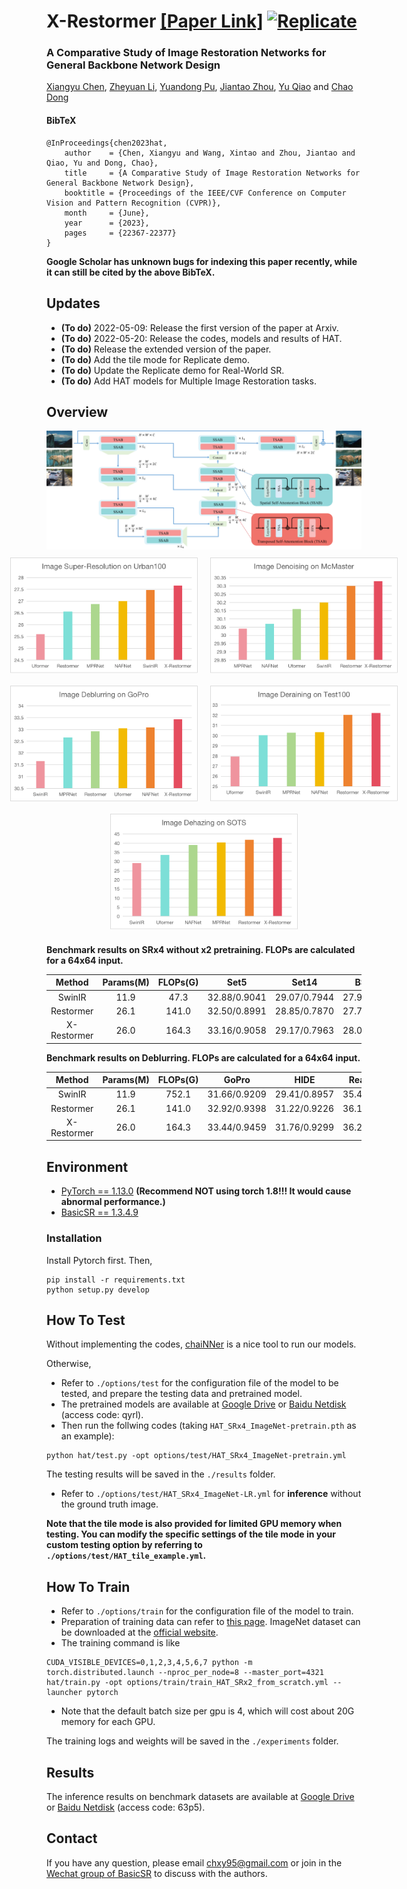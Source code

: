 # X-Restormer [[Paper Link]](https://arxiv.org/abs/2205.04437) [![Replicate](https://replicate.com/cjwbw/hat/badge)](https://replicate.com/cjwbw/hat)

### A Comparative Study of Image Restoration Networks for General Backbone Network Design
[Xiangyu Chen](https://chxy95.github.io/), [Zheyuan Li](https://xinntao.github.io/), [Yuandong Pu](https://andrew0613.github.io/), [Jiantao Zhou](https://www.fst.um.edu.mo/personal/jtzhou/), [Yu Qiao](https://mmlab.siat.ac.cn/yuqiao) and [Chao Dong](https://scholar.google.com.hk/citations?user=OSDCB0UAAAAJ&hl=zh-CN)

#### BibTeX

    @InProceedings{chen2023hat,
        author    = {Chen, Xiangyu and Wang, Xintao and Zhou, Jiantao and Qiao, Yu and Dong, Chao},
        title     = {A Comparative Study of Image Restoration Networks for General Backbone Network Design},
        booktitle = {Proceedings of the IEEE/CVF Conference on Computer Vision and Pattern Recognition (CVPR)},
        month     = {June},
        year      = {2023},
        pages     = {22367-22377}
    }
**Google Scholar has unknown bugs for indexing this paper recently, while it can still be cited by the above BibTeX.**

## Updates
- **(To do)** 2022-05-09: Release the first version of the paper at Arxiv.
- **(To do)** 2022-05-20: Release the codes, models and results of HAT.
- **(To do)** Release the extended version of the paper.
- **(To do)** Add the tile mode for Replicate demo.
- **(To do)** Update the Replicate demo for Real-World SR.
- **(To do)** Add HAT models for Multiple Image Restoration tasks.

## Overview
<img src="figures/Structure.png" width="600"/>

<div style="display: flex; justify-content: center;">
    <img src="figures/SR_Urban100.png" alt="图片1" style="width: 300px; margin: 10px;">
    <img src="figures/Denoising_McMaster.png" alt="图片2" style="width: 300px; margin: 10px;">
</div>
<div style="display: flex; justify-content: center;">
    <img src="figures/Deblurring_Gopro.png" alt="图片1" style="width: 300px; margin: 10px;">
    <img src="figures/Deraining_test100.png" alt="图片2" style="width: 300px; margin: 10px;">
</div>
<div style="display: flex; justify-content: center;">
    <img src="figures/Dehazing_SOTS.png" alt="图片2" style="width: 300px; margin: 10px;">
</div>
<!-- <img src="figures/Dehazing_SOTS.png" width="600"/> -->

**Benchmark results on SRx4 without x2 pretraining. FLOPs are calculated for a 64x64 input.**
<!-- | Model | Params(M) | Multi-Adds(G) | Set5 | Set14 | BSD100 | Urban100 | Manga109 |
|-------|:---------:|:---------:|:---------:|:---------:|:---------:|:---------:|:---------:|
| [SwinIR](https://github.com/JingyunLiang/SwinIR) |   11.9    | 53.6 | 32.92 | 29.09 | 27.92 | 27.45 | 32.03 |
| HAT-S |   9.6    | 54.9 | 32.92 | 29.15 | 27.97 | 27.87 | 32.35 |
| HAT |   20.8    | 102.4 | 33.04 | 29.23 | 28.00 | 27.97 | 32.48 | -->

|    Method   | Params(M) | FLOPs(G) |     Set5     |     Set14    |    BSD100    |   Urban100   |   Manga109   |
|:-----------:|:---------:|:--------:|:------------:|:------------:|:------------:|:------------:|:------------:|
|    SwinIR   |    11.9   |   47.3   | 32.88/0.9041 | 29.07/0.7944 | 27.93/0.7490 | 27.47/0.8258 | 31.96/0.9255 |
|  Restormer  |    26.1   |   141.0  | 32.50/0.8991 | 28.85/0.7870 | 27.74/0.7420 | 26.57/0.7994 | 31.11/0.9158 |
| X-Restormer |    26.0   |   164.3  | 33.16/0.9058 | 29.17/0.7963 | 28.00/0.7512 | 27.66/0.8291 | 32.38/0.9279 |

**Benchmark results on Deblurring. FLOPs are calculated for a 64x64 input.**
<!-- | Model | Params(M) | Multi-Adds(G) | Set5 | Set14 | BSD100 | Urban100 | Manga109 |
|-------|:---------:|:---------:|:---------:|:---------:|:---------:|:---------:|:---------:|
| [SwinIR](https://github.com/JingyunLiang/SwinIR) |   11.9    | 53.6 | 32.92 | 29.09 | 27.92 | 27.45 | 32.03 |
| HAT-S |   9.6    | 54.9 | 32.92 | 29.15 | 27.97 | 27.87 | 32.35 |
| HAT |   20.8    | 102.4 | 33.04 | 29.23 | 28.00 | 27.97 | 32.48 | -->

|    Method   | Params(M) | FLOPs(G) |     GoPro    |     HIDE     |  RealBlur-R  |  RealBlur-J  |
|:-----------:|:---------:|:--------:|:------------:|:------------:|:------------:|:------------:|
|    SwinIR   |    11.9   |   752.1  | 31.66/0.9209 | 29.41/0.8957 | 35.49/0.9469 | 27.55/0.8403 |
|  Restormer  |    26.1   |   141.0  | 32.92/0.9398 | 31.22/0.9226 | 36.19/0.9571 | 28.96/0.8785 |
| X-Restormer |    26.0   |   164.3  | 33.44/0.9459 | 31.76/0.9299 | 36.27/0.9581 | 28.87/0.8780 |


## Environment
- [PyTorch == 1.13.0](https://pytorch.org/) **(Recommend **NOT** using torch 1.8!!! It would cause abnormal performance.)**
- [BasicSR == 1.3.4.9](https://github.com/XPixelGroup/BasicSR/blob/master/INSTALL.md)
### Installation
Install Pytorch first.
Then,
```
pip install -r requirements.txt
python setup.py develop
```

## How To Test

Without implementing the codes, [chaiNNer](https://github.com/chaiNNer-org/chaiNNer) is a nice tool to run our models.

Otherwise,
- Refer to `./options/test` for the configuration file of the model to be tested, and prepare the testing data and pretrained model.
- The pretrained models are available at
[Google Drive](https://drive.google.com/drive/folders/1HpmReFfoUqUbnAOQ7rvOeNU3uf_m69w0?usp=sharing) or [Baidu Netdisk](https://pan.baidu.com/s/1u2r4Lc2_EEeQqra2-w85Xg) (access code: qyrl).
- Then run the follwing codes (taking `HAT_SRx4_ImageNet-pretrain.pth` as an example):
```
python hat/test.py -opt options/test/HAT_SRx4_ImageNet-pretrain.yml
```
The testing results will be saved in the `./results` folder.

- Refer to `./options/test/HAT_SRx4_ImageNet-LR.yml` for **inference** without the ground truth image.

**Note that the tile mode is also provided for limited GPU memory when testing. You can modify the specific settings of the tile mode in your custom testing option by referring to `./options/test/HAT_tile_example.yml`.**

## How To Train
- Refer to `./options/train` for the configuration file of the model to train.
- Preparation of training data can refer to [this page](https://github.com/XPixelGroup/BasicSR/blob/master/docs/DatasetPreparation.md). ImageNet dataset can be downloaded at the [official website](https://image-net.org/challenges/LSVRC/2012/2012-downloads.php).
- The training command is like
```
CUDA_VISIBLE_DEVICES=0,1,2,3,4,5,6,7 python -m torch.distributed.launch --nproc_per_node=8 --master_port=4321 hat/train.py -opt options/train/train_HAT_SRx2_from_scratch.yml --launcher pytorch
```
- Note that the default batch size per gpu is 4, which will cost about 20G memory for each GPU.

The training logs and weights will be saved in the `./experiments` folder.

## Results
The inference results on benchmark datasets are available at
[Google Drive](https://drive.google.com/drive/folders/1t2RdesqRVN7L6vCptneNRcpwZAo-Ub3L?usp=sharing) or [Baidu Netdisk](https://pan.baidu.com/s/1CQtLpty-KyZuqcSznHT_Zw) (access code: 63p5).


## Contact
If you have any question, please email chxy95@gmail.com or join in the [Wechat group of BasicSR](https://github.com/XPixelGroup/BasicSR#-contact) to discuss with the authors.